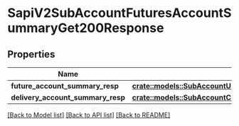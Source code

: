 # SapiV2SubAccountFuturesAccountSummaryGet200Response

## Properties

Name | Type | Description | Notes
------------ | ------------- | ------------- | -------------
**future_account_summary_resp** | [**crate::models::SubAccountUsdtFuturesSummaryFutureAccountSummaryResp**](subAccountUSDTFuturesSummary_futureAccountSummaryResp.md) |  | 
**delivery_account_summary_resp** | [**crate::models::SubAccountCoinFuturesSummaryDeliveryAccountSummaryResp**](subAccountCOINFuturesSummary_deliveryAccountSummaryResp.md) |  | 

[[Back to Model list]](../README.md#documentation-for-models) [[Back to API list]](../README.md#documentation-for-api-endpoints) [[Back to README]](../README.md)


